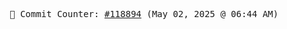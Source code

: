 <p align="center">
    <samp>
        📮 Commit Counter: <a href="https://github.com/Javascript-void0/Javascript-void0/commits/main">#118894</a> (May 02, 2025 @ 06:44 AM)
    </samp>
</p>